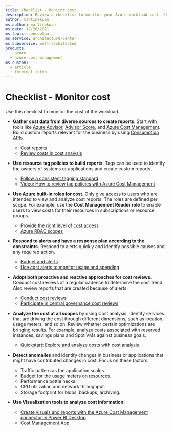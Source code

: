 ```yaml
---
title: Checklist - Monitor cost
description: Review a checklist to monitor your Azure workload cost. Checklist items include getting cost data from diverse sources, using resource tag policies, and more.
author: martinekuan
ms.author: martinekuan
ms.date: 12/20/2021
ms.topic: conceptual
ms.service: architecture-center
ms.subservice: well-architected
products:
  - azure
  - azure-cost-management
ms.custom:
  - article
  - internal-intro
---
```


# Checklist - Monitor cost

Use this checklist to monitor the cost of the workload.

- **Gather cost data from diverse sources to create reports**. Start with tools like [Azure Advisor](/azure/advisor/advisor-cost-recommendations), [Advisor Score](/azure/advisor/azure-advisor-score), and [Azure Cost Management](/azure/cost-management-billing/costs/). Build custom reports relevant for the business by using [Consumption APIs](/rest/api/consumption/).
  - [Cost reports](./monitor-reports.md)
  - [Review costs in cost analysis](/azure/cost-management-billing/costs/quick-acm-cost-analysis#review-costs-in-cost-analysis)

- **Use resource tag policies to build reports**. Tags can be used to identify the owners of systems or applications and create custom reports.
  - [Follow a consistent tagging standard](/azure/cloud-adoption-framework/ready/azure-best-practices/naming-and-tagging#metadata-tags)
  - [Video: How to review tag policies with Azure Cost Management](https://www.youtube.com/watch?v=nHQYcYGKuyw)

- **Use Azure built-in roles for cost**. Only give access to users who are intended to view and analyze cost reports. The roles are defined per scope. For example, use the **Cost Management Reader role** to enable users to view costs for their resources in subscriptions or resource groups.
  - [Provide the right level of cost access](/azure/cloud-adoption-framework/ready/azure-best-practices/track-costs#provide-the-right-level-of-cost-access)
  - [Azure RBAC scopes](/azure/cost-management-billing/costs/understand-work-scopes#azure-rbac-scopes)

- **Respond to alerts and have a response plan according to the constraints.** Respond to alerts quickly and identify possible causes and any required action.
  - [Budget and alerts](monitor-alert.md)
  - [Use cost alerts to monitor usage and spending](/azure/cost-management-billing/costs/cost-mgt-alerts-monitor-usage-spending)

- **Adopt both proactive and reactive approaches for cost reviews**. Conduct cost reviews at a regular cadence to determine the cost trend. Also review reports that are created because of alerts.
  - [Conduct cost reviews](./monitor-reviews.md)
  - [Participate in central governance cost reviews](/azure/cloud-adoption-framework/govern/cost-management/compliance-processes)

- **Analyze the cost at all scopes** by using Cost analysis. Identify services that are driving the cost through different dimensions, such as location, usage meters, and so on. Review whether certain optimizations are bringing results. For example, analyze costs associated with reserved instances, savings plans and Spot VMs against business goals.
  - [Quickstart: Explore and analyze costs with cost analysis](/azure/cost-management-billing/costs/quick-acm-cost-analysis)

- **Detect anomalies** and identify changes in business or applications that might have contributed changes in cost. Focus on these factors:
  - Traffic pattern as the application scales.
  - Budget for the usage meters on resources.
  - Performance bottle necks.
  - CPU utilization and network throughput.
  - Storage footprint for blobs, backups, archiving.

- **Use Visualization tools to analyze cost information.**
  - [Create visuals and reports with the Azure Cost Management connector in Power BI Desktop](/power-bi/desktop-connect-azure-cost-management)
  - [Cost Management App](https://appsource.microsoft.com/product/power-bi/costmanagement.azurecostmanagementapp)
